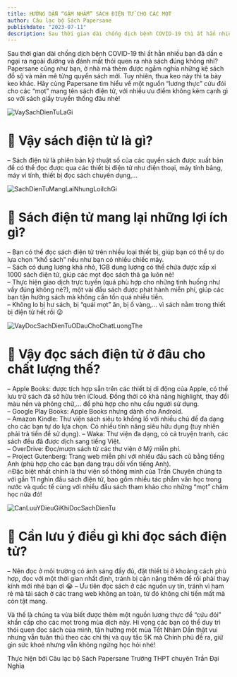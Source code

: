 ```yaml
---
title: HƯỚNG DẪN “GẶM NHẤM” SÁCH ĐIỆN TỬ CHO CÁC MỌT
author: Câu lạc bộ Sách Papersane
publishdate: "2023-07-11"
description: Sau thời gian dài chống dịch bệnh COVID-19 thì ắt hẳn nhiều bạn đã dần e ngại ra ngoài đường và đánh mất thói quen ra nhà sách đúng không nhỉ?...
---
```


Sau thời gian dài chống dịch bệnh COVID-19 thì ắt hẳn nhiều bạn đã dần e ngại ra ngoài đường và đánh mất thói quen ra nhà sách đúng không nhỉ? Papersane cũng như bạn, ở nhà mà thèm được ngắm nghía những kệ sách đồ sộ và mân mê từng quyển sách mới. Tuy nhiên, thua keo này thì ta bày keo khác. Hãy cùng Papersane tìm hiểu về một nguồn “lương thực” cứu đói cho các “mọt” mang tên sách điện tử, với nhiều ưu điểm không kém cạnh gì so với sách giấy truyền thống đâu nhé!

![VaySachDienTuLaGi](/GocNhinMoi/images/HuongDanGamNhamSachDienTuChoCacMot/1.jpg)

# 🤔 Vậy sách điện tử là gì?

– Sách điện tử là phiên bản kỹ thuật số của các quyển sách được xuất bản để có thể đọc được qua các thiết bị điện tử như điện thoại, máy tính bảng, máy vi tính, thiết bị đọc sách chuyên dụng,...

![SachDienTuMangLaiNhungLoiIchGi](/GocNhinMoi/images/HuongDanGamNhamSachDienTuChoCacMot/2.jpg)

# 🤔 Sách điện tử mang lại những lợi ích gì?

– Bạn có thể đọc sách điện tử trên nhiều loại thiết bị, giúp bạn có thể tự do lựa chọn “khổ sách” nếu như bạn có nhiều chiếc máy.  
– Sách có dung lượng khá nhỏ, 1GB dung lượng có thể chứa được xấp xỉ 1000 sách điện tử, giúp các mọt đọc sách thả ga luôn nè!  
– Thực hiện giao dịch trực tuyến (quá phù hợp cho những tình huống như vầy đúng không nè?), một vài đầu sách được phát hành miễn phí, giúp các bạn tận hưởng sách mà không cần tốn quá nhiều tiền.  
– Không lo bị hư sách, bị “quái mọt” ăn, bị ố vàng,... vì sách nằm trong thiết bị điện tử hết rồi 😜

![VayDocSachDienTuODauChoChatLuongThe](/GocNhinMoi/images/HuongDanGamNhamSachDienTuChoCacMot/3.jpg)

# 🤔 Vậy đọc sách điện tử ở đâu cho chất lượng thế?

– Apple Books: được tích hợp sẵn trên các thiết bị di động của Apple, có thể lưu trữ sách đã sở hữu trên iCloud. Đồng thời có khả năng highlight, thay đổi màu nền và phông chữ,... để phù hợp cho nhu cầu người sử dụng.  
– Google Play Books: Apple Books nhưng dành cho Android.  
– Amazon Kindle: Thư viện sách siêu to khổng lồ với nhiều chủ đề đa dạng cho các bạn tự do lựa chọn. Có nhiều tính năng siêu hữu dụng (tuy nhiên phải trả tiền để sử dụng).
– Waka: Thư viện đa dạng, có cả truyện tranh, các sách đều đã được dịch sang tiếng Việt.  
– OverDrive: Đọc/mượn sách từ các thư viện ở Mỹ miễn phí.  
– Project Gutenberg: Trang web miễn phí với nhiều đầu sách cũ bằng tiếng Anh (phù hợp cho các bạn đang trau dồi vốn tiếng Anh).  
🔥Đặc biệt nhất chính là thư viện số thông minh của Trần Chuyên chúng ta với gần 11 nghìn đầu sách điện tử, bao gồm nhiều tác phẩm văn học trong nước và quốc tế cùng với nhiều đầu sách tham khảo cho những “mọt” chăm học nữa đó!

![CanLuuYDieuGiKhiDocSachDienTu](/GocNhinMoi/images/HuongDanGamNhamSachDienTuChoCacMot/4.jpg)

# 🤔 Cần lưu ý điều gì khi đọc sách điện tử?

– Nên đọc ở môi trường có ánh sáng đầy đủ, đặt thiết bị ở khoảng cách phù hợp, đọc với một thời gian nhất định, tránh bị cận nặng thêm để rồi phải thay kính mới nhé bạn ơi 😭
– Ưu tiên đọc sách ở các nguồn uy tín, tránh vì ham rẻ mà tải sách ở các trang web không an toàn, từ đó không chỉ tiền mất mà còn tật mang.

Và thế là chúng ta vừa biết được thêm một nguồn lương thực để “cứu đói” khẩn cấp cho các mọt trong mùa dịch này. Hi vọng các bạn có thể duy trì thói quen đọc sách của mình, tận hưởng một mùa Tết Nhâm Dần thật vui nhưng vẫn tuân thủ theo các chỉ thị và quy tắc 5K mà Chính phủ đề ra, giữ gìn sức khoẻ nhưng vẫn không ngừng học hỏi nhé!

Thực hiện bởi Câu lạc bộ Sách Papersane Trường THPT chuyên Trần Đại Nghĩa